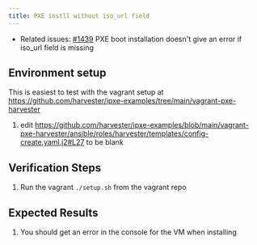 ```yaml
---
title: PXE instll without iso_url field	
---
```


* Related issues: [#1439](https://github.com/harvester/harvester/issues/1439) PXE boot installation doesn't give an error if iso_url field is missing

## Environment setup
This is easiest to test with the vagrant setup at https://github.com/harvester/ipxe-examples/tree/main/vagrant-pxe-harvester
1. edit https://github.com/harvester/ipxe-examples/blob/main/vagrant-pxe-harvester/ansible/roles/harvester/templates/config-create.yaml.j2#L27 to be blank

## Verification Steps
1. Run the vagrant `./setup.sh` from the vagrant repo

## Expected Results
1. You should get an error in the console for the VM when installing

